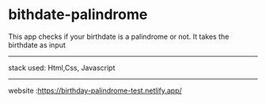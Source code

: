 # bithdate-palindrome
This app checks if your birthdate is a palindrome or not.
It takes the birthdate as input 

**** 
stack used:
Html,Css, Javascript

****
website :https://birthday-palindrome-test.netlify.app/
